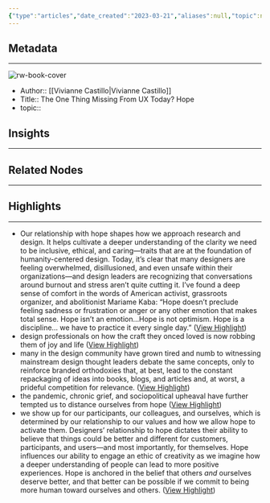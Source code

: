 ```yaml
---
{"type":"articles","date_created":"2023-03-21","aliases":null,"topic":null,"url":"https://www.fastcompany.com/90835673/the-one-thing-missing-from-ux-today-hope","layout":null,"banner":null,"dg-publish":true,"tags":null,"permalink":"/300-biblio/200-articles/the-one-thing-missing-from-ux-today-hope/","dgPassFrontmatter":true,"created":"2023-10-20T12:44:19.000-05:00","updated":"2023-10-20T12:44:19.000-05:00"}
---
```


## Metadata
---
![rw-book-cover](https://images.fastcompany.net/image/upload/w_1280,f_auto,q_auto,fl_lossy/wp-cms/uploads/2023/01/p-1-90835673-hope-in-ux.jpg)
- Author:: [[Vivianne Castillo\|Vivianne Castillo]]
- Title:: The One Thing Missing From UX Today? Hope
- topic::  



## Insights
---
## Related Nodes
---

## Highlights 
---
- Our relationship with hope shapes how we approach research and design. It helps cultivate a deeper understanding of the clarity we need to be inclusive, ethical, and caring—traits that are at the foundation of humanity-centered design.
  Today, it’s clear that many designers are feeling overwhelmed, disillusioned, and even unsafe within their organizations—and design leaders are recognizing that conversations around burnout and stress aren’t quite cutting it. I’ve found a deep sense of comfort in the words of American activist, grassroots organizer, and abolitionist Mariame Kaba: “Hope doesn’t preclude feeling sadness or frustration or anger or any other emotion that makes total sense. Hope isn’t an emotion…Hope is not optimism. Hope is a discipline… we have to practice it every single day.” ([View Highlight](https://read.readwise.io/read/01gw2ffc2g1t31yv40v00e7qb2))
- design professionals on how the craft they onced loved is now robbing them of joy and life ([View Highlight](https://read.readwise.io/read/01gw2ffz735r8mqgs2gf8qz381))
- many in the design community have grown tired and numb to witnessing mainstream design thought leaders debate the same concepts, only to reinforce branded orthodoxies that, at best, lead to the constant repackaging of ideas into books, blogs, and articles and, at worst, a prideful competition for relevance. ([View Highlight](https://read.readwise.io/read/01gw2fnc11pfkz6pzkqth5spy2))
- the pandemic, chronic grief, and sociopolitical upheaval have further tempted us to distance ourselves from hope ([View Highlight](https://read.readwise.io/read/01gw2fgk5cj9kp932z9ktqfgrj))
- we show up for our participants, our colleagues, and ourselves, which is determined by our relationship to our values and how we allow hope to activate them. Designers’ relationship to hope dictates their ability to believe that things could be better and different for customers, participants, and users—and most importantly, for themselves. Hope influences our ability to engage an ethic of creativity as we imagine how a deeper understanding of people can lead to more positive experiences. Hope is anchored in the belief that others *and* ourselves deserve better, and that better can be possible if we commit to being more human toward ourselves and others. ([View Highlight](https://read.readwise.io/read/01gw2fpgpqxcykx20j3vh21rm2))
